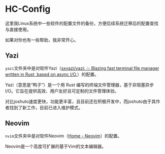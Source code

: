 # HC-Config

这里我Linux系统中一些软件的配置文件的备份，方便后续系统迁移后的配置查找与直接使用。

如果对你也有一些帮助，我非常开心。

## Yazi

`yazi`文件夹中是对软件Yazi（[sxyazi/yazi: 💥 Blazing fast terminal file manager written in Rust, based on async I/O.](https://github.com/sxyazi/yazi)）的配置。

Yazi（意思是“鸭子”）是一个用 Rust 编写的终端文件管理器，基于非阻塞异步 I/O。它旨在提供高效、用户友好且可定制的文件管理体验。

对比joshuto速度更快，功能更丰富，且目前还在积极开发中，而joshuto由于其作者找到了新工作，目前已进入维护模式。

## Neovim

`nvim`文件夹中是对软件Neovim（[Home - Neovim](https://neovim.io/)）的配置。

Neovim是一个高度可扩展的基于Vim的文本编辑器。
